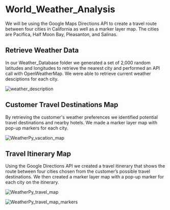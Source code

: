 # World_Weather_Analysis

We will be using the Google Maps Directions API to create a travel route between four cities in California as well as a marker layer map. The cities are Pacifica, Half Moon Bay, Pleasanton, and Salinas.

## Retrieve Weather Data

In our Weather_Database folder we generated a set of 2,000 random latitudes and longitudes to retrieve the nearest city and performed an API call with OpenWeatherMap. We were able to retrieve current weather desciptions for each city.

![weather_description](https://user-images.githubusercontent.com/95505596/152648440-728e8819-2bc1-47f6-8eee-9cc87aa626a8.png)

## Customer Travel Destinations Map

By retrieving the customer's weather preferences we identified potential travel destinations and nearby hotels. We made a marker layer map with pop-up markers for each city.

![WeatherPy_vacation_map](https://user-images.githubusercontent.com/95505596/152648645-311c0df4-b3cd-4947-a696-bfa6b5205b15.png)

## Travel Itinerary Map

Using the Google Directions API we created a travel itinerary that shows the route between four cities chosen from the customer’s possible travel destinations. We then created a marker layer map with a pop-up marker for each city on the itinerary.

![WeatherPy_travel_map](https://user-images.githubusercontent.com/95505596/152649022-81d6ed50-70ec-4fa9-9619-ccfbf553c054.png)

![WeatherPy_travel_map_markers](https://user-images.githubusercontent.com/95505596/152649026-455bfb28-bb01-4b6c-b9f6-106145d96313.png)
